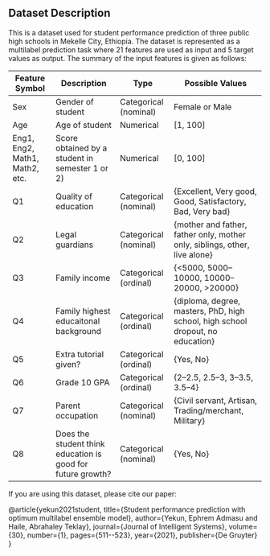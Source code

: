 ## Dataset Description

This is a dataset used for student performance prediction of three public high schools in Mekelle City, Ethiopia.
The dataset is represented as a multilabel prediction task where 21 features are used as input and 5 target values as output. The summary of the input features is given as follows:

| Feature Symbol | Description | Type | Possible Values |
| -------------- | ----------- | ---- | --------------- |
| Sex            | Gender of student | Categorical (nominal) | Female or Male |
| Age            | Age of student | Numerical | [1, 100] |
| Eng1, Eng2, Math1, Math2, etc. | Score obtained by a student in semester 1 or 2) |	Numerical | [0, 100] |
| Q1 | Quality of education | Categorical (nominal) | {Excellent, Very good, Good, Satisfactory, Bad, Very bad} |
| Q2 | Legal guardians | Categorical (nominal) | {mother and father, father only, mother only, siblings, other, live alone} |
| Q3 | Family income | Categorical (ordinal) | {<5000, 5000–10000, 10000–20000, >20000} |
| Q4 | Family highest educaitonal background | Categorical (ordinal) |	{diploma, degree, masters, PhD, high school, high school dropout, no education} |
| Q5 | Extra tutorial given? | Categorical (ordinal) | {Yes, No} |
| Q6 | Grade 10 GPA | Categorical (ordinal) | {2–2.5, 2.5–3, 3–3.5, 3.5–4} |
| Q7 | Parent occupation | Categorical (nominal) |	{Civil servant, Artisan, Trading/merchant, Military} |
| Q8 | Does the student think education is good for future growth?	| Categorical (nominal)	| {Yes, No} |

If you are using this dataset, please cite our paper:

@article{yekun2021student,
  title={Student performance prediction with optimum multilabel ensemble model},
  author={Yekun, Ephrem Admasu and Haile, Abrahaley Teklay},
  journal={Journal of Intelligent Systems},
  volume={30},
  number={1},
  pages={511--523},
  year={2021},
  publisher={De Gruyter}
}


